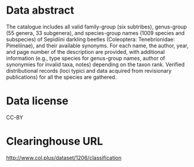 # Data abstract
  
The catalogue includes all valid family-group (six subtribes), genus-group (55 genera, 33 subgenera), and species-group names (1009 species and subspecies) of Sepidiini darkling beetles (Coleoptera: Tenebrionidae: Pimeliinae), and their available synonyms. For each name, the author, year, and page number of the description are provided, with additional information (e.g., type species for genus-group names, author of synonymies for invalid taxa, notes) depending on the taxon rank. Verified distributional records (loci typici and data acquired from revisionary publications) for all the species are gathered.

# Data license

CC-BY

# Clearinghouse URL

http://www.col.plus/dataset/1206/classification

